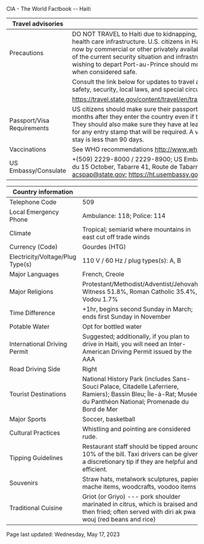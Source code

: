CIA - The World Factbook -- Haiti

| Travel advisories | |
| --- | --- |
| Precautions | DO NOT TRAVEL to Haiti due to kidnapping, crime, civil unrest, and poor health care infrastructure. U.S. citizens in Haiti should consider departing Haiti now by commercial or other privately available transportation options, in light of the current security situation and infrastructure challenges. U.S. citizens wishing to depart Port-au-Prince should monitor local news and only do so when considered safe. |
| | Consult the link below for updates to travel advisories and statements on safety, security, local laws, and special circumstances in this country. |
| | <https://travel.state.gov/content/travel/en/traveladvisories/traveladvisories.html> |
| Passport/Visa Requirements | US citizens should make sure their passport will not expire for at least 6 months after they enter the country even if they do not intend to stay that long. They should also make sure they have at least 1 blank page in their passport for any entry stamp that will be required. A visa is not required as long as the stay is less than 90 days. |
| Vaccinations | See WHO recommendations  <http://www.who.int/> |
| US Embassy/Consulate | +(509) 2229-8000 / 2229-8900; US Embassy Port-au-Prince, Boulevard du 15 October, Tabarre 41, Route de Tabarre, Port-au-Prince, Haiti; acspap@state.gov; https://ht.usembassy.gov/ |

| Country information |  |
| --- | --- |
| Telephone Code | 509 |
| Local Emergency Phone | Ambulance: 118; Police: 114 |
| Climate | Tropical; semiarid where mountains in east cut off trade winds |
| Currency (Code) | Gourdes (HTG) |
| Electricity/Voltage/Plug Type(s) | 110 V / 60 Hz / plug types(s): A, B |
| Major Languages | French, Creole |
| Major Religions | Protestant/Methodist/Adventist/Jehovah's Witness 51.8%, Roman Catholic 35.4%, Vodou 1.7% |
| Time Difference | +1hr, begins second Sunday in March; ends first Sunday in November |
| Potable Water | Opt for bottled water |
| International Driving Permit | Suggested; additionally, if you plan to drive in Haiti, you will need an Inter-American Driving Permit issued by the AAA |
| Road Driving Side | Right |
| Tourist Destinations | National History Park (includes Sans-Souci Palace, Citadelle Laferriere, Ramiers); Bassin Bleu; Île-à-Rat; Musée du Panthéon National; Promenade du Bord de Mer |
| Major Sports | Soccer, basketball |
| Cultural Practices | Whistling and pointing are considered rude. |
| Tipping Guidelines | Restaurant staff should be tipped around 10% of the bill. Taxi drivers can be given a discretionary tip if they are helpful and efficient. |
| Souvenirs | Straw hats, metalwork sculptures, papier-mache items, woodcrafts, voodoo items |
| Traditional Cuisine | Griot (or Griyo) --- pork shoulder marinated in citrus, which is braised and then fried; often served with diri ak pwa wouj (red beans and rice) |

Page last updated: Wednesday, May 17, 2023
